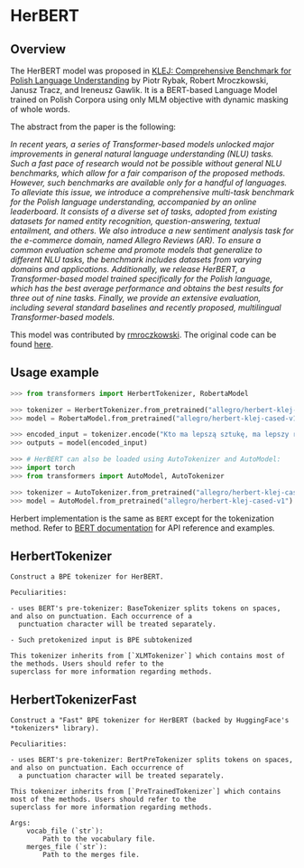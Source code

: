 <!--Copyright 2020 The HuggingFace Team. All rights reserved.

Licensed under the Apache License, Version 2.0 (the "License"); you may not use this file except in compliance with
the License. You may obtain a copy of the License at

http://www.apache.org/licenses/LICENSE-2.0

Unless required by applicable law or agreed to in writing, software distributed under the License is distributed on
an "AS IS" BASIS, WITHOUT WARRANTIES OR CONDITIONS OF ANY KIND, either express or implied. See the License for the
specific language governing permissions and limitations under the License.

⚠️ Note that this file is in Markdown but contain specific syntax for our doc-builder (similar to MDX) that may not be
rendered properly in your Markdown viewer.

-->

# HerBERT

## Overview

The HerBERT model was proposed in [KLEJ: Comprehensive Benchmark for Polish Language Understanding](https://www.aclweb.org/anthology/2020.acl-main.111.pdf) by Piotr Rybak, Robert Mroczkowski, Janusz Tracz, and
Ireneusz Gawlik. It is a BERT-based Language Model trained on Polish Corpora using only MLM objective with dynamic
masking of whole words.

The abstract from the paper is the following:

*In recent years, a series of Transformer-based models unlocked major improvements in general natural language
understanding (NLU) tasks. Such a fast pace of research would not be possible without general NLU benchmarks, which
allow for a fair comparison of the proposed methods. However, such benchmarks are available only for a handful of
languages. To alleviate this issue, we introduce a comprehensive multi-task benchmark for the Polish language
understanding, accompanied by an online leaderboard. It consists of a diverse set of tasks, adopted from existing
datasets for named entity recognition, question-answering, textual entailment, and others. We also introduce a new
sentiment analysis task for the e-commerce domain, named Allegro Reviews (AR). To ensure a common evaluation scheme and
promote models that generalize to different NLU tasks, the benchmark includes datasets from varying domains and
applications. Additionally, we release HerBERT, a Transformer-based model trained specifically for the Polish language,
which has the best average performance and obtains the best results for three out of nine tasks. Finally, we provide an
extensive evaluation, including several standard baselines and recently proposed, multilingual Transformer-based
models.*

This model was contributed by [rmroczkowski](https://huggingface.co/rmroczkowski). The original code can be found
[here](https://github.com/allegro/HerBERT).


## Usage example

```python
>>> from transformers import HerbertTokenizer, RobertaModel

>>> tokenizer = HerbertTokenizer.from_pretrained("allegro/herbert-klej-cased-tokenizer-v1")
>>> model = RobertaModel.from_pretrained("allegro/herbert-klej-cased-v1")

>>> encoded_input = tokenizer.encode("Kto ma lepszą sztukę, ma lepszy rząd – to jasne.", return_tensors="pt")
>>> outputs = model(encoded_input)

>>> # HerBERT can also be loaded using AutoTokenizer and AutoModel:
>>> import torch
>>> from transformers import AutoModel, AutoTokenizer

>>> tokenizer = AutoTokenizer.from_pretrained("allegro/herbert-klej-cased-tokenizer-v1")
>>> model = AutoModel.from_pretrained("allegro/herbert-klej-cased-v1")
```

<Tip>

Herbert implementation is the same as `BERT` except for the tokenization method. Refer to [BERT documentation](bert) 
for API reference and examples.  

</Tip>

## HerbertTokenizer


    Construct a BPE tokenizer for HerBERT.

    Peculiarities:

    - uses BERT's pre-tokenizer: BaseTokenizer splits tokens on spaces, and also on punctuation. Each occurrence of a
      punctuation character will be treated separately.

    - Such pretokenized input is BPE subtokenized

    This tokenizer inherits from [`XLMTokenizer`] which contains most of the methods. Users should refer to the
    superclass for more information regarding methods.
    

## HerbertTokenizerFast


    Construct a "Fast" BPE tokenizer for HerBERT (backed by HuggingFace's *tokenizers* library).

    Peculiarities:

    - uses BERT's pre-tokenizer: BertPreTokenizer splits tokens on spaces, and also on punctuation. Each occurrence of
      a punctuation character will be treated separately.

    This tokenizer inherits from [`PreTrainedTokenizer`] which contains most of the methods. Users should refer to the
    superclass for more information regarding methods.

    Args:
        vocab_file (`str`):
            Path to the vocabulary file.
        merges_file (`str`):
            Path to the merges file.
    
